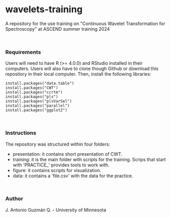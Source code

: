 # wavelets-training

A repository for the use training on "Continuous Wavelet Transformation for Spectroscopy"
at ASCEND summer training 2024

<br />

### Requirements 

Users will need to have R (>= 4.0.0) and RStudio installed in their computers. 
Users will also have to clone though Github or download this repository in their 
local computer. Then, install the following libraries:

```
install.packages("data.table")
install.packages("CWT")
install.packages("ccrtm")
install.packages("pls")
install.packages("plsVarSel")
install.packages("parallel")
install.packages("ggplot2")
```

<br />

### Instructions

The repository was structured within four folders:

* presentation: it contains short presentation of CWT.
* training: it is the main folder with scripts for the training. Scrips that start 
with 'PRACTICE_' provides tools to work with. 
* figure: it contains scripts for visualization.
* data: it contains a 'file.csv' with the data for the practice.

<br />

### Author

J. Antonio Guzmán Q. - University of Minnesota
